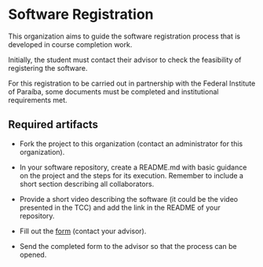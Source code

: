 # Software Registration 

This organization aims to guide the software registration process that is developed in course completion work.

Initially, the student must contact their advisor to check the feasibility of registering the software.

For this registration to be carried out in partnership with the Federal Institute of Paraíba, some documents must be completed and institutional requirements met.


## Required artifacts

* Fork the project to this organization (contact an administrator for this organization).

* In your software repository, create a README.md with basic guidance on the project and the steps for its execution. Remember to include a short section describing all collaborators.

* Provide a short video describing the software (it could be the video presented in the TCC) and add the link in the README of your repository.

* Fill out the [form](https://github.com/tcc-software-registration/.github/blob/main/profile/form-software-registration.docx) (contact your advisor).

* Send the completed form to the advisor so that the process can be opened.
